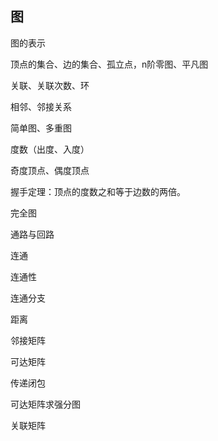 ## 图

图的表示

顶点的集合、边的集合、孤立点，n阶零图、平凡图

关联、关联次数、环

相邻、邻接关系

简单图、多重图

度数（出度、入度）

奇度顶点、偶度顶点

握手定理：顶点的度数之和等于边数的两倍。

完全图

通路与回路

连通

连通性

连通分支

距离

邻接矩阵

可达矩阵

传递闭包

可达矩阵求强分图

关联矩阵